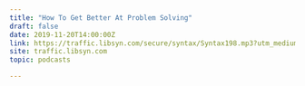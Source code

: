 ```yaml
---
title: "How To Get Better At Problem Solving"
draft: false
date: 2019-11-20T14:00:00Z
link: https://traffic.libsyn.com/secure/syntax/Syntax198.mp3?utm_medium=RSS&utm_source=hune
site: traffic.libsyn.com
topic: podcasts  

---
```

